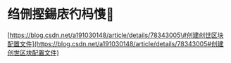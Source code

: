# 绉侀摼鍚庡彴杩愯

[https://blog.csdn.net/a191030148/article/details/78343005\#创建创世区块配置文件](https://blog.csdn.net/a191030148/article/details/78343005#创建创世区块配置文件)


